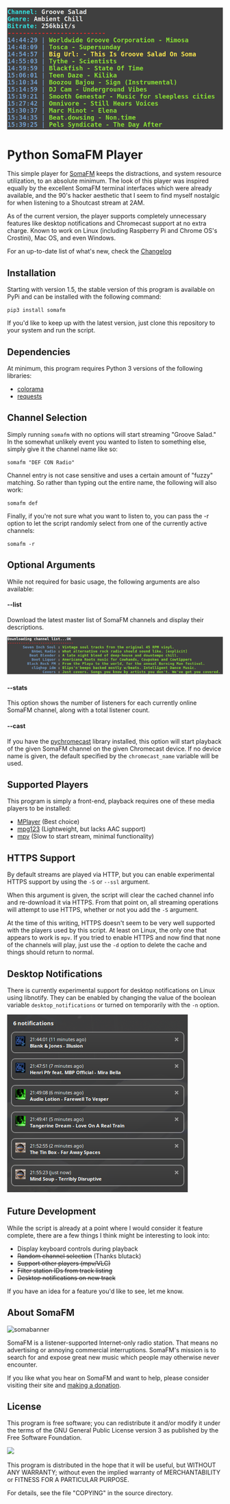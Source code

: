 ![feat_img](screenshots/playing.png)
# Python SomaFM Player
This simple player for [SomaFM](https://somafm.com/) keeps the distractions, and system resource utilization, to an absolute minimum. The look of this player was inspired equally by the excellent SomaFM terminal interfaces which were already available, and the 90's hacker aesthetic that I seem to find myself nostalgic for when listening to a Shoutcast stream at 2AM.

As of the current version, the player supports completely unnecessary features like desktop notifications and Chromecast support at no extra charge. Known to work on Linux (including Raspberry Pi and Chrome OS's Crostini), Mac OS, and even Windows.

For an up-to-date list of what's new, check the [Changelog](CHANGELOG.md)

## Installation
Starting with version 1.5, the stable version of this program is available on PyPi and can be installed with the following command:

```console
pip3 install somafm
```
If you'd like to keep up with the latest version, just clone this repository to your system and run the script.

## Dependencies
At minimum, this program requires Python 3 versions of the following libraries:

* [colorama](https://pypi.org/project/colorama/)
* [requests](https://3.python-requests.org/)

## Channel Selection
Simply running `somafm` with no options will start streaming "Groove Salad." In the somewhat unlikely event you wanted to listen to something else, simply give it the channel name like so:

```console
somafm "DEF CON Radio"
```

Channel entry is not case sensitive and uses a certain amount of "fuzzy" matching. So rather than typing out the entire name, the following will also work:

```console
somafm def
```

Finally, if you're not sure what you want to listen to, you can pass the -r option to let the script randomly select from one of the currently active channels:

```console
somafm -r
```

## Optional Arguments
While not required for basic usage, the following arguments are also available:

#### --list
Download the latest master list of SomaFM channels and display their descriptions.

![channel_img](screenshots/channel_list.png)

#### --stats
This option shows the number of listeners for each currently online SomaFM channel, along with a total listener count.

#### --cast
If you have the [pychromecast](https://github.com/balloob/pychromecast) library installed, this option will start playback of the given SomaFM channel on the given Chromecast device. If no device name is given, the default specified by the `chromecast_name` variable will be used.

## Supported Players
This program is simply a front-end, playback requires one of these media players to be installed:
* [MPlayer](http://www.mplayerhq.hu/design7/news.html) (Best choice)
* [mpg123](https://www.mpg123.de/) (Lightweight, but lacks AAC support)
* [mpv](https://mpv.io/) (Slow to start stream, minimal functionality)

## HTTPS Support
By default streams are played via HTTP, but you can enable experimental HTTPS support by using the `-S` or `--ssl` argument.

When this argument is given, the script will clear the cached channel info and re-download it via HTTPS. From that point on, all streaming operations will attempt to use HTTPS, whether or not you add the `-S` argument.

At the time of this writing, HTTPS doesn't seem to be very well supported with the players used by this script. At least on Linux, the only one that appears to work is `mpv`. If you tried to enable HTTPS and now find that none of the channels will play, just use the `-d` option to delete the cache and things should return to normal.

## Desktop Notifications
There is currently experimental support for desktop notifications on Linux using libnotify. They can be enabled by changing the value of the boolean variable `desktop_notifications` or turned on temporarily with the `-n` option.

![notifications](screenshots/notifications.png)

## Future Development
While the script is already at a point where I would consider it feature complete, there are a few things I think might be interesting to look into:

* Display keyboard controls during playback
* ~~Random channel selection~~ (Thanks blutack)
* ~~Support other players (mpv/VLC)~~
* ~~Filter station IDs from track listing~~
* ~~Desktop notifications on new track~~

If you have an idea for a feature you'd like to see, let me know.

## About SomaFM
![somabanner](http://somafm.com/linktous/728x90sfm.jpg)

SomaFM is a listener-supported Internet-only radio station. That means no advertising or annoying commercial interruptions. SomaFM's mission is to search for and expose great new music which people may otherwise never encounter.

If you like what you hear on SomaFM and want to help, please consider visiting their site and [making a donation](https://somafm.com/support/).

## License
This program is free software; you can redistribute it and/or modify it under the terms of the GNU General Public License version 3 as published by the Free Software Foundation.

![](https://www.gnu.org/graphics/gplv3-127x51.png)

This program is distributed in the hope that it will be useful, but WITHOUT ANY WARRANTY; without even the implied warranty of MERCHANTABILITY or FITNESS FOR A PARTICULAR PURPOSE.

For details, see the file "COPYING" in the source directory.
